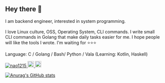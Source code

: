 ## Hey there 🤘
I am backend engineer, interested in system programming.<br><br>
I love Linux culture, OSS, Operating System, CLI commands. I write small CLI commands in Golang that make daily tasks easier for me. I hope people will like the tools I wrote. I'm waiting for ⭐⭐⭐ 
  
Language: C / Golang / Bash/ Python / Vala (Learning: Kotlin, Haskell) 
  
<p align="left">
  <a href="https://github.com/nao1215/nao1215/">
    <img src="https://komarev.com/ghpvc/?username=nao1215" alt="nao1215" />
  </a>
  <a href="http://twitter.com/ARC_AED">
    <img height="20" src="https://img.shields.io/twitter/follow/ARC_AED?label=Twitter&logo=twitter&style=flat" />
  </a>
  <a href="https://github.com/nao1215">
    <img height="20" src="https://img.shields.io/github/followers/nao1215?label=follow&logo=github&style=flat" />
  </a>
</p>

[![Anurag's GitHub stats](https://github-readme-stats.vercel.app/api?username=nao1215)](https://github.com/anuraghazra/github-readme-stats)
